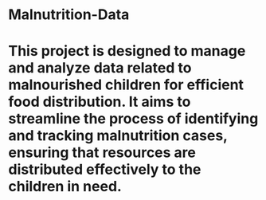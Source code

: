 # Malnutrition-Data
# This project is designed to manage and analyze data related to malnourished children for efficient food distribution. It aims to streamline the process of identifying and tracking malnutrition cases, ensuring that resources are distributed effectively to the children in need.
